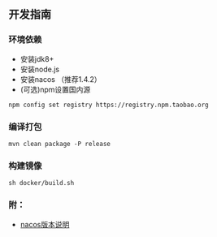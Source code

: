 ## 开发指南
### 环境依赖

- 安装jdk8+
- 安装node.js
- 安装nacos （推荐1.4.2）
- (可选)npm设置国内源
```shell
npm config set registry https://registry.npm.taobao.org
```
### 编译打包

```shell script
mvn clean package -P release
```
### 构建镜像

```shell script
sh docker/build.sh
```

### 附：
- [nacos版本说明](https://github.com/alibaba/spring-cloud-alibaba/wiki/%E7%89%88%E6%9C%AC%E8%AF%B4%E6%98%8E) 

